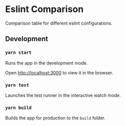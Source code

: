 # Eslint Comparison

Comparison table for different eslint configurations.

## Development

### `yarn start`

Runs the app in the development mode.<br />

Open [http://localhost:3000](http://localhost:3000) to view it in the browser.

### `yarn test`

Launches the test runner in the interactive watch mode.<br />

### `yarn build`

Builds the app for production to the `build` folder.<br />